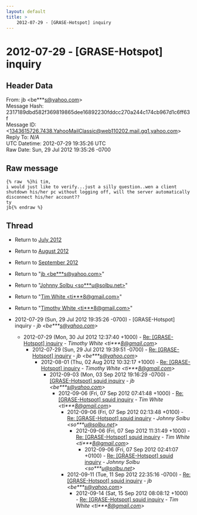 ```yaml
---
layout: default
title: >
    2012-07-29 - [GRASE-Hotspot] inquiry
---
```


# 2012-07-29 - [GRASE-Hotspot] inquiry

## Header Data

From: jb \<be***s@yahoo.com\><br>
Message Hash: 2317189dbd582f369819865dee16892230fddcc270a244c174cb967d1c6ff63f<br>
Message ID: \<1343615726.7438.YahooMailClassic@web110202.mail.gq1.yahoo.com\><br>
Reply To: _N/A_<br>
UTC Datetime: 2012-07-29 19:35:26 UTC<br>
Raw Date: Sun, 29 Jul 2012 19:35:26 -0700<br>

## Raw message

```
{% raw  %}hi tim,
i would just like to verify...just a silly question..wen a client shutdown his/her pc without logging off, will the server automatically disconnect his/her account??
ty
jb{% endraw %}
```

## Thread

+ Return to [July 2012](/archive/2012/07)
+ Return to [August 2012](/archive/2012/08)
+ Return to [September 2012](/archive/2012/09)

+ Return to "[jb <be***s<span>@</span>yahoo.com>](/authors/be___s_at_yahoo_com)"
+ Return to "[Johnny Solbu <so***u<span>@</span>solbu.net>](/authors/so___u_at_solbu_net)"
+ Return to "[Tim White <ti***8<span>@</span>gmail.com>](/authors/ti___8_at_gmail_com)"
+ Return to "[Timothy White <ti***8<span>@</span>gmail.com>](/authors/ti___8_at_gmail_com)"

+ 2012-07-29 (Sun, 29 Jul 2012 19:35:26 -0700) - [GRASE-Hotspot] inquiry - _jb \<be***s@yahoo.com\>_
  + 2012-07-29 (Mon, 30 Jul 2012 12:37:40 +1000) - [Re: [GRASE-Hotspot] inquiry](/archive/2012/07/6caf143310b365169d03660b3ea4d305af74fedd4c5374e052039f73cdf44cce) - _Timothy White \<ti***8@gmail.com\>_
    + 2012-07-29 (Sun, 29 Jul 2012 19:39:51 -0700) - [Re: [GRASE-Hotspot] inquiry](/archive/2012/07/43d847a3a8f13b8dbae1dd565d968f98491299dec925aff6cba242db25818fcd) - _jb \<be***s@yahoo.com\>_
      + 2012-08-01 (Thu, 02 Aug 2012 10:32:17 +1000) - [Re: [GRASE-Hotspot] inquiry](/archive/2012/08/e8f007dded26dcfb1f48717da92676addee9d423489aa48749d82c0e2154a74a) - _Timothy White \<ti***8@gmail.com\>_
        + 2012-09-03 (Mon, 03 Sep 2012 19:16:29 -0700) - [[GRASE-Hotspot] squid inquiry](/archive/2012/09/204fdccf95341fefd2acc248f66b8a3a9b7b5717be270e4b32a095db00594481) - _jb \<be***s@yahoo.com\>_
          + 2012-09-06 (Fri, 07 Sep 2012 07:41:48 +1000) - [Re: [GRASE-Hotspot] squid inquiry](/archive/2012/09/82c71c8145702e946ff6517767905c71f622c9ce1ae23f32b8de982b8ac9d266) - _Tim White \<ti***8@gmail.com\>_
            + 2012-09-06 (Fri, 07 Sep 2012 02:13:48 +0100) - [Re: [GRASE-Hotspot] squid inquiry](/archive/2012/09/2edfcf8fa85fd0bac659e8530910034f3adaab211764070078484c7e77478bfa) - _Johnny Solbu \<so***u@solbu.net\>_
              + 2012-09-06 (Fri, 07 Sep 2012 11:31:49 +1000) - [Re: [GRASE-Hotspot] squid inquiry](/archive/2012/09/dc790072420f993f4c19a7ed678d980857706219ad8b9f232dcee82f4797cbd8) - _Tim White \<ti***8@gmail.com\>_
                + 2012-09-06 (Fri, 07 Sep 2012 02:41:07 +0100) - [Re: [GRASE-Hotspot] squid inquiry](/archive/2012/09/59eb65fc54ccd3e05b3de8f3365c3bf78aea41fb40205cf14c3fe5394e58fee5) - _Johnny Solbu \<so***u@solbu.net\>_
            + 2012-09-11 (Tue, 11 Sep 2012 22:35:16 -0700) - [Re: [GRASE-Hotspot] squid inquiry](/archive/2012/09/1d46db4099b0bb9c91c24d293a98e44d57bc92f35b41aca07da0e419877652aa) - _jb \<be***s@yahoo.com\>_
              + 2012-09-14 (Sat, 15 Sep 2012 08:08:12 +1000) - [Re: [GRASE-Hotspot] squid inquiry](/archive/2012/09/764015274979d7d335005600e86063b2b213ab4fc3d48fdc79ae96d1f69a0c6d) - _Tim White \<ti***8@gmail.com\>_

